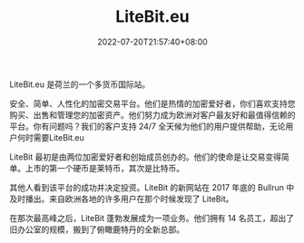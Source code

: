 ﻿---
weight: 
title: "LiteBit.eu"
description: "LiteBit.eu是荷兰的一个多货币…"
date: 2022-07-20T21:57:40+08:00
lastmod: 2022-07-20T16:45:40+08:00
draft: false
authors: ["seven"]
featuredImage: "litebit-eu.webp"
link: "https://www.litebit.eu/"
tags: ["交易所","LiteBit.eu"]
categories: ["navigation"]
navigation: ["交易所"]
lightgallery: true
toc: true
pinned: false
recommend: false
recommend1: false
---
LiteBit.eu 是荷兰的一个多货币国际站。

安全、简单、人性化的加密交易平台。他们是热情的加密爱好者，你们喜欢支持您购买、出售和管理您的加密资产。他们努力成为欧洲对客户最友好和最值得信赖的平台。你有问题吗？我们的客户支持 24/7 全天候为他们的用户提供帮助，无论用户何时需要LiteBit.eu

LiteBit 最初是由两位加密爱好者和创始成员创办的。他们的使命是让交易变得简单。上市的第一个硬币是莱特币，其次是比特币。

其他人看到该平台的成功并决定投资。LiteBit 的新网站在 2017 年底的 Bullrun 中及时播出。来自欧洲各地的许多用户在那个时候发现了 LiteBit。

在那次最高峰之后，LiteBit 蓬勃发展成为一项业务。他们拥有 14 名员工，超出了旧办公室的规模，搬到了俯瞰鹿特丹的全新总部。